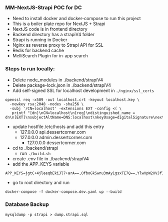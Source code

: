 ### MM-NextJS-Strapi POC for DC
- Need to install docker and docker-compose to run this project
- This is a boiler plate repo for NextJS + Strapi
- NextJS code is in frontend directory
- Backend directory has a strapiV4 folder
- Strapi is running in Docker
- Nginx as reverse proxy to Strapi API for SSL
- Redis for backend cache
- MelliSearch Plugin for in-app search

### Steps to run locally:
- Delete node_modules in ./backend/strapiV4
- Delete package-lock.json in ./backend/strapiV4
- Add self-signed SSL for localhost development in `./nginx/ssl_certs`

```
openssl req -x509 -out localhost.crt -keyout localhost.key \
  -newkey rsa:2048 -nodes -sha256 \
  -subj '/CN=localhost' -extensions EXT -config <( \
   printf "[dn]\nCN=localhost\n[req]\ndistinguished_name = dn\n[EXT]\nsubjectAltName=DNS:localhost\nkeyUsage=digitalSignature\nextendedKeyUsage=serverAuth")
```
- update hostfile /etc/hosts and add this entry
  - 127.0.0.0 api.dessertcorner.com
  - 127.0.0.0 admin.dessertcorner.com
	- 127.0.0.0 dessertcorner.com
- cd to ./backend/strapi
  - run `./build.sh`
- create .env file in ./backend/strapiV4
- add the APP_KEYS variable

```
APP_KEYS=jgtC+4jleeqbEkiJl7+arA==,OfboGkSwnu3mAy1gsxTE7Q==,YlwVpW2XVJf1COs8z4bp+w==,zKvEfycixbgKMO6KCUTxNw==
```
- go to root directory and run

```
docker-compose -f docker-compose.dev.yaml up --build
```

### Database Backup
```
mysqldump -p strapi > dump.strapi.sql
```
